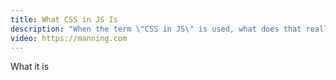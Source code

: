 ```yaml
---
title: What CSS in JS Is
description: "When the term \"CSS in JS\" is used, what does that really mean? In this section, we'll define the term, and give some examples of common libraries and techniques of CSS in JS."
video: https://manning.com
---
```


What it is
